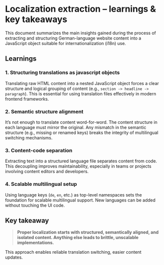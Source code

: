 # Localization extraction – learnings & key takeaways

This document summarizes the main insights gained during the process of extracting and structuring German-language website content into a JavaScript object suitable for internationalization (i18n) use.

## Learnings

### 1. Structuring translations as javascript objects
Translating raw HTML content into a nested JavaScript object forces a clear structure and logical grouping of content (e.g., `section -> headline -> paragraph`). This is essential for using translation files effectively in modern frontend frameworks.

### 2. Semantic structure alignment
It’s not enough to translate content word-for-word. The content structure in each language must mirror the original. Any mismatch in the semantic structure (e.g., missing or renamed keys) breaks the integrity of multilingual switching mechanisms.

### 3. Content-code separation
Extracting text into a structured language file separates content from code. This decoupling improves maintainability, especially in teams or projects involving content editors and developers.

### 4. Scalable multilingual setup
Using language keys (`de`, `en`, etc.) as top-level namespaces sets the foundation for scalable multilingual support. New languages can be added without touching the UI code.

## Key takeaway

> **Proper localization starts with structured, semantically aligned, and isolated content. Anything else leads to brittle, unscalable implementations.**

This approach enables reliable translation switching, easier content updates.
